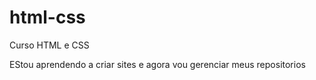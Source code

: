 # html-css
 Curso HTML e CSS

EStou aprendendo a criar sites e agora vou gerenciar meus repositorios